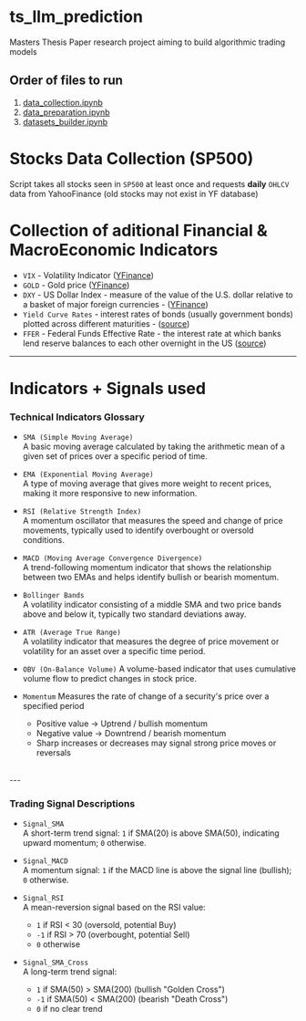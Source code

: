 # ts_llm_prediction
Masters Thesis Paper research project aiming to build algorithmic trading models

## Order of files to run
1) [data_collection.ipynb](https://github.com/vavabramov/ts_llm_prediction/blob/main/data_collection.ipynb)
2) [data_preparation.ipynb](https://github.com/vavabramov/ts_llm_prediction/blob/main/data_preparation.ipynb)
3) [datasets_builder.ipynb](https://github.com/vavabramov/ts_llm_prediction/blob/main/datasets_builder.ipynb)

# Stocks Data Collection (SP500)
Script takes all stocks seen in `SP500` at least once and requests **daily** `OHLCV` data from YahooFinance (old stocks may not exist in YF database)
<br>

# Collection of aditional Financial & MacroEconomic Indicators 
- `VIX` - Volatility Indicator ([YFinance](https://finance.yahoo.com/quote/%5EVIX/))
- `GOLD` - Gold price ([YFinance](https://finance.yahoo.com/quote/GC=F/))
- `DXY` - US Dollar Index - measure of the value of the U.S. dollar relative to a basket of major foreign currencies - ([YFinance](https://finance.yahoo.com/quote/DX-Y.NYB/))
- `Yield Curve Rates` - interest rates of bonds (usually government bonds) plotted across different maturities - ([source](https://home.treasury.gov/resource-center/data-chart-center/interest-rates/TextView?type=daily_treasury_yield_curve&field_tdr_date_value=2024))
- `FFER` - Federal Funds Effective Rate - the interest rate at which banks lend reserve balances to each other overnight in the US ([source](https://fred.stlouisfed.org/series/FEDFUNDS))

---

# Indicators + Signals used
### Technical Indicators Glossary

- `SMA (Simple Moving Average)`  
  A basic moving average calculated by taking the arithmetic mean of a given set of prices over a specific period of time.

- `EMA (Exponential Moving Average)`  
  A type of moving average that gives more weight to recent prices, making it more responsive to new information.

- `RSI (Relative Strength Index)`  
  A momentum oscillator that measures the speed and change of price movements, typically used to identify overbought or oversold conditions.

- `MACD (Moving Average Convergence Divergence)`  
  A trend-following momentum indicator that shows the relationship between two EMAs and helps identify bullish or bearish momentum.

- `Bollinger Bands`  
  A volatility indicator consisting of a middle SMA and two price bands above and below it, typically two standard deviations away.

- `ATR (Average True Range)`  
  A volatility indicator that measures the degree of price movement or volatility for an asset over a specific time period.

- `OBV (On-Balance Volume)` 
  A volume-based indicator that uses cumulative volume flow to predict changes in stock price. <br>

- `Momentum`
  Measures the rate of change of a security's price over a specified period
  - Positive value → Uptrend / bullish momentum  
  - Negative value → Downtrend / bearish momentum  
  - Sharp increases or decreases may signal strong price moves or reversals

<br>
---

### Trading Signal Descriptions

- `Signal_SMA`  
  A short-term trend signal: `1` if SMA(20) is above SMA(50), indicating upward momentum; `0` otherwise.

- `Signal_MACD`  
  A momentum signal: `1` if the MACD line is above the signal line (bullish); `0` otherwise.

- `Signal_RSI`  
  A mean-reversion signal based on the RSI value:  
  - `1` if RSI < 30 (oversold, potential Buy)  
  - `-1` if RSI > 70 (overbought, potential Sell)  
  - `0` otherwise

- `Signal_SMA_Cross`  
  A long-term trend signal:  
  - `1` if SMA(50) > SMA(200) (bullish "Golden Cross")  
  - `-1` if SMA(50) < SMA(200) (bearish "Death Cross")  
  - `0` if no clear trend
